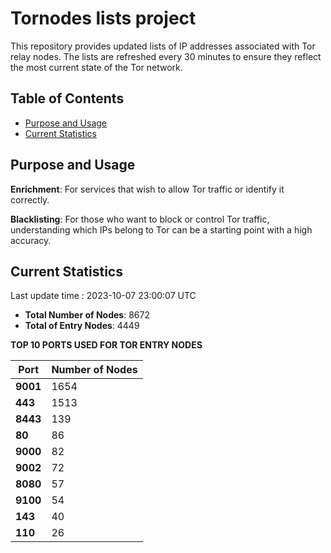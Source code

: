 # Tornodes lists project

This repository provides updated lists of IP addresses associated with Tor relay nodes. The lists are refreshed every 30 minutes to ensure they reflect the most current state of the Tor network.

## Table of Contents

- [Purpose and Usage](#purpose-and-usage)
- [Current Statistics](#current-statistics)


## Purpose and Usage

**Enrichment**: For services that wish to allow Tor traffic or identify it correctly.

**Blacklisting**: For those who want to block or control Tor traffic, understanding which IPs belong to Tor can be a starting point with a high accuracy.

## Current Statistics

Last update time : 2023-10-07 23:00:07 UTC

- **Total Number of Nodes**: 8672
- **Total of Entry Nodes**: 4449

**TOP 10 PORTS USED FOR TOR ENTRY NODES**

| **Port** | **Number of Nodes** |
|------|-----------------|
| **9001**   | 1654  |
| **443**   | 1513  |
| **8443**   | 139  |
| **80**   | 86  |
| **9000**   | 82  |
| **9002**   | 72  |
| **8080**   | 57  |
| **9100**   | 54  |
| **143**   | 40  |
| **110**   | 26  |

